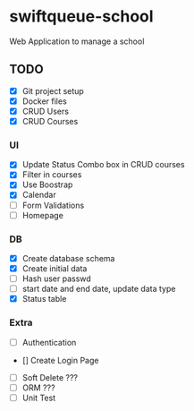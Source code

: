# swiftqueue-school

Web Application to manage a school

## TODO

- [x] Git project setup
- [x] Docker files
- [x] CRUD Users
- [x] CRUD Courses

### UI

- [X] Update Status Combo box in CRUD courses
- [X] Filter in courses
- [X] Use Boostrap
- [X] Calendar
- [ ] Form Validations
- [ ] Homepage

### DB
- [x] Create database schema
- [x] Create initial data
- [ ] Hash user passwd
- [ ] start date and end date, update data type
- [X] Status table

### Extra

- [ ] Authentication
- [] Create Login Page
- [ ] Soft Delete ???
- [ ] ORM ???
- [ ] Unit Test